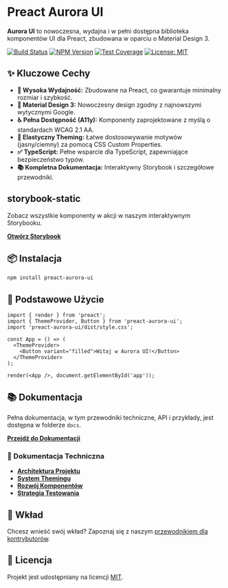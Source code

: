 # Preact Aurora UI

**Aurora UI** to nowoczesna, wydajna i w pełni dostępna biblioteka komponentów UI dla Preact, zbudowana w oparciu o Material Design 3.

[![Build Status](https://img.shields.io/badge/build-passing-brightgreen)](https://github.com/prachwal/preact-aurora-ui) [![NPM Version](https://img.shields.io/npm/v/preact-aurora-ui)](https://www.npmjs.com/package/preact-aurora-ui) [![Test Coverage](https://img.shields.io/badge/coverage-95%25-brightgreen)](https://github.com/prachwal/preact-aurora-ui) [![License: MIT](https://img.shields.io/badge/License-MIT-yellow.svg)](https://opensource.org/licenses/MIT)

## ✨ Kluczowe Cechy

- **🚀 Wysoka Wydajność:** Zbudowane na Preact, co gwarantuje minimalny rozmiar i szybkość.
- **🎨 Material Design 3:** Nowoczesny design zgodny z najnowszymi wytycznymi Google.
- **♿ Pełna Dostępność (A11y):** Komponenty zaprojektowane z myślą o standardach WCAG 2.1 AA.
- **💅 Elastyczny Theming:** Łatwe dostosowywanie motywów (jasny/ciemny) za pomocą CSS Custom Properties.
- **✅ TypeScript:** Pełne wsparcie dla TypeScript, zapewniające bezpieczeństwo typów.
- **📚 Kompletna Dokumentacja:** Interaktywny Storybook i szczegółowe przewodniki.

## storybook-static

Zobacz wszystkie komponenty w akcji w naszym interaktywnym Storybooku.

[**Otwórz Storybook**](https://prachwal.github.io/preact-aurora-ui/)

## 📦 Instalacja

```bash
npm install preact-aurora-ui
```

## 🚀 Podstawowe Użycie

```tsx
import { render } from 'preact';
import { ThemeProvider, Button } from 'preact-aurora-ui';
import 'preact-aurora-ui/dist/style.css';

const App = () => (
  <ThemeProvider>
    <Button variant="filled">Witaj w Aurora UI!</Button>
  </ThemeProvider>
);

render(<App />, document.getElementById('app'));
```

## 📚 Dokumentacja

Pełna dokumentacja, w tym przewodniki techniczne, API i przykłady, jest dostępna w folderze `docs`.

[**Przejdź do Dokumentacji**](./docs/README.md)

### 🔧 Dokumentacja Techniczna

- [**Architektura Projektu**](./docs/guides/ARCHITECTURE.md)
- [**System Themingu**](./docs/guides/THEMING.md)
- [**Rozwój Komponentów**](./docs/guides/COMPONENT_DEVELOPMENT.md)
- [**Strategia Testowania**](./docs/guides/TESTING_STRATEGY.md)

## 🤝 Wkład

Chcesz wnieść swój wkład? Zapoznaj się z naszym [przewodnikiem dla kontrybutorów](./docs/CONTRIBUTING.md).

## 📄 Licencja

Projekt jest udostępniany na licencji [MIT](./LICENSE).
